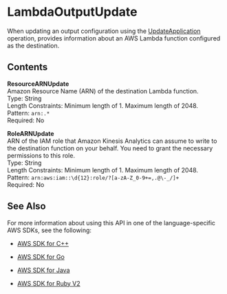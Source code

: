 # LambdaOutputUpdate<a name="API_LambdaOutputUpdate"></a>

When updating an output configuration using the [UpdateApplication](API_UpdateApplication.md) operation, provides information about an AWS Lambda function configured as the destination\.

## Contents<a name="API_LambdaOutputUpdate_Contents"></a>

 **ResourceARNUpdate**   
Amazon Resource Name \(ARN\) of the destination Lambda function\.  
Type: String  
Length Constraints: Minimum length of 1\. Maximum length of 2048\.  
Pattern: `arn:.*`   
Required: No

 **RoleARNUpdate**   
ARN of the IAM role that Amazon Kinesis Analytics can assume to write to the destination function on your behalf\. You need to grant the necessary permissions to this role\.   
Type: String  
Length Constraints: Minimum length of 1\. Maximum length of 2048\.  
Pattern: `arn:aws:iam::\d{12}:role/?[a-zA-Z_0-9+=,.@\-_/]+`   
Required: No

## See Also<a name="API_LambdaOutputUpdate_SeeAlso"></a>

For more information about using this API in one of the language\-specific AWS SDKs, see the following:

+  [AWS SDK for C\+\+](http://docs.aws.amazon.com/goto/SdkForCpp/kinesisanalytics-2015-08-14/LambdaOutputUpdate) 

+  [AWS SDK for Go](http://docs.aws.amazon.com/goto/SdkForGoV1/kinesisanalytics-2015-08-14/LambdaOutputUpdate) 

+  [AWS SDK for Java](http://docs.aws.amazon.com/goto/SdkForJava/kinesisanalytics-2015-08-14/LambdaOutputUpdate) 

+  [AWS SDK for Ruby V2](http://docs.aws.amazon.com/goto/SdkForRubyV2/kinesisanalytics-2015-08-14/LambdaOutputUpdate) 